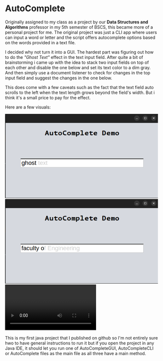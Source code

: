# AutoComplete

Originally assigned to my class as a project by our **Data Structures and Algorithms** professor in my 5th semester of BSCS,
this became more of a personal project for me. The original project was just a CLI app where users can input a word or letter and the script offers autocomplete options based on the words provided in a text file.

I decided why not turn it into a GUI. The hardest part was figuring out how to do the *"Ghost  Text"* effect in the text input field.
After quite a bit of brainstorming i came up with the idea to stack two input fields on top of each other and disable the one below and set its text color to a dim gray.
And then simply use a document listener to check for changes in the top input field and suggest the changes in the one below.

This does come with a few caveats such as the fact that the text field auto scrolls to the left when the text length grows beyond the field's width. But i think it's a small price to pay for the effect.

Here are a few visuals:

![img.png](attachments/img.png)
![img2.png](attachments/img2.png)
![video.mov](attachments/video.mov)

This is my first java project that I published on github so I'm not entirely sure hwo to have general instructions to run it but if you open the project in any Java IDE, it should let you run one of AutoCompleteGUI, AutoCompleteCLI or AutoComplete files as the main file as all three have a main method.
